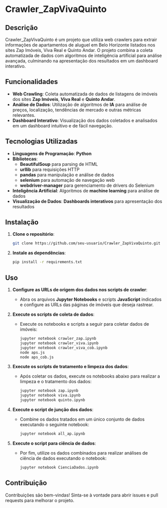 # Crawler_ZapVivaQuinto

## **Descrição**
Crawler_ZapVivaQuinto é um projeto que utiliza web crawlers para extrair informações de apartamentos de aluguel em Belo Horizonte listados nos sites Zap Imóveis, Viva Real e Quinto Andar. O projeto combina a coleta automatizada de dados com algoritmos de inteligência artificial para análise avançada, culminando na apresentação dos resultados em um dashboard interativo.

## **Funcionalidades**
- **Web Crawling**: Coleta automatizada de dados de listagens de imóveis dos sites **Zap Imóveis**, **Viva Real** e **Quinto Andar**.
- **Análise de Dados**: Utilização de algoritmos de **IA** para análise de preços, localização, tendências de mercado e outras métricas relevantes.
- **Dashboard Interativo**: Visualização dos dados coletados e analisados em um dashboard intuitivo e de fácil navegação. 

## **Tecnologias Utilizadas**
- **Linguagens de Programação**: **Python**
- **Bibliotecas**:  
  - **BeautifulSoup** para parsing de HTML
  - **urllib** para requisições HTTP
  - **pandas** para manipulação e análise de dados
  - **selenium** para automação de navegação web
  - **webdriver-manager** para gerenciamento de drivers do Selenium
- **Inteligência Artificial**: Algoritmos de **machine learning** para análise de dados
- **Visualização de Dados**: **Dashboards interativos** para apresentação dos resultados

## Instalação

1. **Clone o repositório**:
   ```bash
   git clone https://github.com/seu-usuario/Crawler_ZapVivaQuinto.git

2. **Instale as dependências**:
   ```bash
   pip install -r requirements.txt

## **Uso**

1. **Configure as URLs de origem dos dados nos scripts de crawler**:
   - Abra os arquivos **Jupyter Notebooks** e scripts **JavaScript** indicados e configure as URLs das páginas de imóveis que deseja rastrear.

2. **Execute os scripts de coleta de dados**:
   - Execute os notebooks e scripts a seguir para coletar dados de imóveis:
     ```bash
     jupyter notebook crawler_zap.ipynb
     jupyter notebook crawler_viva.ipynb
     jupyter notebook crawler_viva_cob.ipynb
     node aps.js
     node aps_cob.js
     ```

3. **Execute os scripts de tratamento e limpeza dos dados**:
   - Após coletar os dados, execute os notebooks abaixo para realizar a limpeza e o tratamento dos dados:
     ```bash
     jupyter notebook zap.ipynb
     jupyter notebook viva.ipynb
     jupyter notebook quinto.ipynb
     ```

4. **Execute o script de junção dos dados**:
   - Combine os dados tratados em um único conjunto de dados executando o seguinte notebook:
     ```bash
     jupyter notebook all_ap.ipynb
     ```

5. **Execute o script para ciência de dados**:
   - Por fim, utilize os dados combinados para realizar análises de ciência de dados executando o notebook:
     ```bash
     jupyter notebook CienciaDados.ipynb
     ``` 

## **Contribuição**
Contribuições são bem-vindas! Sinta-se à vontade para abrir issues e pull requests para melhorar o projeto.
